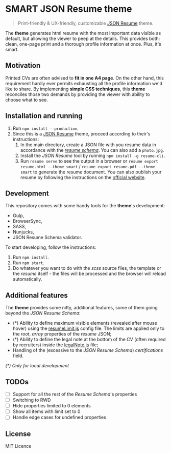 # SMART JSON Resume theme

> Print-friendly & UX-friendly, customizable [JSON Resume](http://jsonresume.org/) theme.

The **theme** generates html resume with the most important data visible as default, but allowing the viewer to peep at the details. This provides both: clean, one-page print and a thorough profile information at once. Plus, it's smart.

## Motivation

Printed CVs are often advised to **fit in one A4 page**. On the other hand, this requirement hardly ever permits exhausting all the profile information we'd like to share. By implementing **simple CSS techniques**, this **theme** reconciles  those two demands by providing the viewer with ability to choose what to see.

## Installation and running

1. Run `npm install --production`.
2. Since this is a [JSON Resume](http://jsonresume.org/) theme, proceed according to their's instructions:
    1. In the main directory, create a JSON file with you resume data in accordance with the [_resume schema_](https://github.com/jsonresume/resume-schema/blob/master/schema.json). You can also add a `photo.jpg`.
    2. Install the _JSON Resume_ tool by running `npm install -g resume-cli`.
    3. Run `resume serve` to see the output in a browser or `resume export resume.html --theme smart` / `resume export resume.pdf --theme smart` to generate the resume document. You can also publish your resume by following the instructions on the [official website](http://jsonresume.org/getting-started/).

## Development

This repository comes with some handy tools for the **theme**'s development:
* Gulp,
* BrowserSync,
* SASS,
* Nunjucks,
* JSON Resume Schema validator.

To start developing, follow the instructions:

1. Run `npm install`.
2. Run `npm start`.
3. Do whatever you want to do with the _scss_ source files, the template or the _resume_ itself - the files will be processed and the browser will reload automatically.

## Additional features

The **theme** provides some nifty, additional features, some of them going beyond the _JSON Resume Schema_:
  * (*) Ability to define maximum visible elements (revealed after mouse hover) using the [resumeLimit.js](./resumeLimits.js) config file. The limits are applied only to the _root_, _array_ properties of the _resume_ JSON;
  * (*) Ability to define the legal note at the bottom of the CV (often required by recruiters) inside the [legalNote.js](./legalNote.js) file;
  * Handling of the (excessive to the _JSON Resume Schema_) _certifications_ field.

_(*) Only for local development_

## TODOs

  * [ ] Support for all the rest of the _Resume Schema_'s properties
  * [ ] Switching to RWD
  * [ ] Hide properties limited to 0 elements
  * [ ] Show all items with limit set to 0
  * [ ] Handle edge cases for undefined properties

## License

MIT Licence